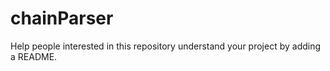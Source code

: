 # chainParser
Help people interested in this repository understand your project by adding a README.
